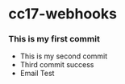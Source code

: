 # cc17-webhooks
### This is my first commit
  - This is my second commit
  - Third commit success
  - Email Test
